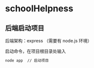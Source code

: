 # schoolHelpness

## 后端启动项目

后端架构：express （需要有 node.js 环境）

启动命令，在项目根目录处输入

```bash
node app  // 启动项目
```
